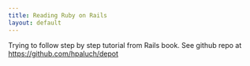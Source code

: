 ```yaml
---
title: Reading Ruby on Rails
layout: default
---
```


Trying to follow step by step tutorial from Rails book. See github repo at
https://github.com/hpaluch/depot

